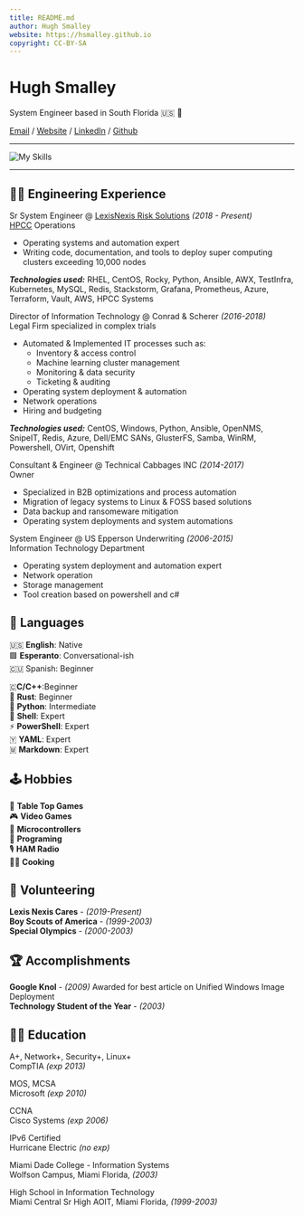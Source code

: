 ```yaml
---
title: README.md
author: Hugh Smalley
website: https://hsmalley.github.io
copyright: CC-BY-SA
---
```


# Hugh Smalley

System Engineer based in South Florida 🇺🇸 🏴󠁵󠁳󠁦󠁬󠁿

[Email](hsmalley@duck.com) / [Website](https://hsmalley.github.io) / [LinkedIn](https://linkedin/in/hsmalley) / [Github](https://github.com/hsmalley)

---

![My Skills](https://skillicons.dev/icons?i=ansible,azure,aws,bash,bsd,cloudflare,docker,figma,git,github,gitlab,go,grafana,html,ipfs,kubernetes,linux,md,mysql,neovim,nginx,openshift,openstack,postgres,powershell,py,redis,sqlite,vim,vscode&perline=10)

---

## 👨‍💻 Engineering Experience

Sr System Engineer @ [LexisNexis Risk Solutions](https://risk.lexisnexis.com/) _(2018 - Present)_ <br> [HPCC](http://www.hpccsystems.com) Operations

- Operating systems and automation expert
- Writing code, documentation, and tools to deploy super computing clusters exceeding 10,000 nodes  

**_Technologies used:_** RHEL, CentOS, Rocky, Python, Ansible, AWX, TestInfra, Kubernetes, MySQL, Redis, Stackstorm, Grafana, Prometheus, Azure, Terraform, Vault, AWS, HPCC Systems

Director of Information Technology @ Conrad & Scherer _(2016-2018)_<br> Legal Firm specialized in complex trials

- Automated & Implemented IT processes such as:
	- Inventory & access control
	- Machine learning cluster management
	- Monitoring & data security
	- Ticketing & auditing
- Operating system deployment & automation
- Network operations
- Hiring and budgeting

**_Technologies used:_** CentOS, Windows, Python, Ansible, OpenNMS, SnipeIT, Redis, Azure, Dell/EMC SANs, GlusterFS, Samba, WinRM, Powershell, OVirt, Openshift

Consultant & Engineer @ Technical Cabbages INC _(2014-2017)_ <br> Owner

- Specialized in B2B optimizations and process automation
- Migration of legacy systems to Linux & FOSS based solutions
- Data backup and ransomeware mitigation
- Operating system deployments and system automations

System Engineer @ US Epperson Underwriting _(2006-2015)_ <br> Information Technology Department

- Operating system deployment and automation expert
- Network operation
- Storage management
- Tool creation based on powershell and c#

## 💬 Languages

🇺🇸 **English**: Native <br> 🟩 **Esperanto**: Conversational-ish<br> 🇨🇺 Spanish: Beginner

🇨**C/C++**:Beginner<br> 🦀 **Rust**: Beginner<br> 🐍 **Python**: Intermediate<br> 🐚 **Shell**: Expert<br> ⚡ **PowerShell**: Expert  
🇾 **YAML**: Expert  
🇲 **Markdown**: Expert

## 🕹️ Hobbies

🎲 **Table Top Games**<br>🎮 **Video Games**<br>🤖 **Microcontrollers**<br>💾 **Programing**<br>🎙️ **HAM Radio**<br>👨‍🍳 **Cooking**

## 📌 Volunteering

**Lexis Nexis Cares** - _(2019-Present)_  
**Boy Scouts of America** - _(1999-2003)_  
**Special Olympics** - _(2000-2003)_

## 🏆 Accomplishments

**Google Knol** - _(2009)_ Awarded for best article on Unified Windows Image Deployment  
**Technology Student of the Year** - _(2003)_

## 👨‍🎓 Education

A+, Network+, Security+, Linux+<br> CompTIA _(exp 2013)_

MOS, MCSA<br> Microsoft _(exp 2010)_

CCNA<br> Cisco Systems _(exp 2006)_

IPv6 Certified<br> Hurricane Electric _(no exp)_

Miami Dade College - Information Systems<br> Wolfson Campus, Miami Florida, _(2003)_

High School in Information Technology<br> Miami Central Sr High AOIT, Miami Florida, _(1999-2003)_
